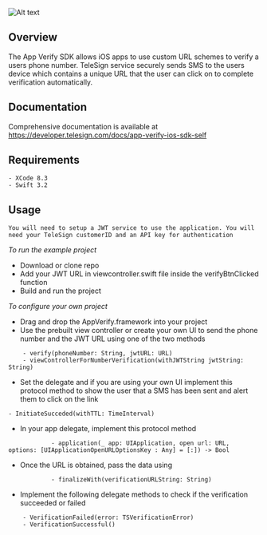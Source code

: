 ![Alt text](https://github.com/TeleSign/ios_verification_sdk/blob/master/APPverify.jpeg)
## Overview

The App Verify SDK allows iOS apps to use custom URL schemes to verify a users phone number. TeleSign service securely sends SMS to the users device which contains a unique URL that the user can click on to complete verification automatically.

## Documentation
Comprehensive documentation is available at https://developer.telesign.com/docs/app-verify-ios-sdk-self

## Requirements 
	- XCode 8.3
	- Swift 3.2
	
## Usage 
` You will need to setup a JWT service to use the application. You will need your TeleSign customerID and an API key for authentication `

*To run the example project*

- Download or clone repo
- Add your JWT URL in viewcontroller.swift file inside the verifyBtnClicked function
- Build and run the project
		
*To configure your own project*

- Drag and drop the AppVerify.framework into your project
- Use the prebuilt view controller or create your own UI to send the phone number and the JWT URL using one of the two methods 

```
	- verify(phoneNumber: String, jwtURL: URL)
	- viewControllerForNumberVerification(withJWTString jwtString: String)
```
- Set the delegate and if you are using your own UI implement this protocol method to show the user that a SMS has been sent and alert them to click on the link
```
- InitiateSucceded(withTTL: TimeInterval)
```

- In your app delegate, implement this protocol method 
```
			- application(_ app: UIApplication, open url: URL, options: [UIApplicationOpenURLOptionsKey : Any] = [:]) -> Bool
```
- Once the URL is obtained, pass the data using 
```
			- finalizeWith(verificationURLString: String)
```
- Implement the following delegate methods to check if the verification succeeded or failed

```
	- VerificationFailed(error: TSVerificationError)
	- VerificationSuccessful()
```
			 
		
